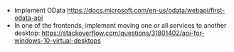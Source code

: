 
 - Implement OData https://docs.microsoft.com/en-us/odata/webapi/first-odata-api  
 - In one of the frontends, implement moving one or all services to another desktop: https://stackoverflow.com/questions/31801402/api-for-windows-10-virtual-desktops 
